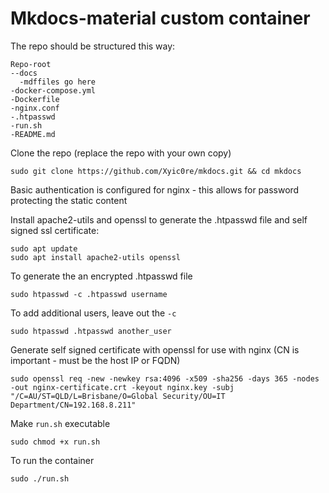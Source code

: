 # Mkdocs-material custom container

The repo should be structured this way:

```
Repo-root
--docs
  -mdffiles go here
-docker-compose.yml
-Dockerfile
-nginx.conf
-.htpasswd
-run.sh
-README.md
```


Clone the repo (replace the repo with your own copy)

```
sudo git clone https://github.com/Xyic0re/mkdocs.git && cd mkdocs
```

Basic authentication is configured for nginx - this allows for password protecting the static content

Install apache2-utils and openssl to generate the .htpasswd file and self signed ssl certificate:

```
sudo apt update
sudo apt install apache2-utils openssl
```

To generate the an encrypted .htpasswd file

```
sudo htpasswd -c .htpasswd username
```

To add additional users, leave out the `-c`

```
sudo htpasswd .htpasswd another_user
```

Generate self signed certificate with openssl for use with nginx (CN is important - must be the host IP or FQDN)

```
sudo openssl req -new -newkey rsa:4096 -x509 -sha256 -days 365 -nodes -out nginx-certificate.crt -keyout nginx.key -subj "/C=AU/ST=QLD/L=Brisbane/O=Global Security/OU=IT Department/CN=192.168.8.211"
```

Make `run.sh` executable

```
sudo chmod +x run.sh
```

To run the container

```
sudo ./run.sh
```